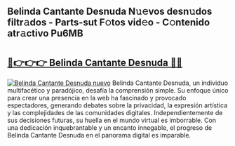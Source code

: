## Belinda Cantante Desnuda N𝚞𝚎vos desn𝚞dos filtr𝚊dos - Parts-sut F𝚘tos vid𝚎o - C𝚘ntenido atr𝚊ctivo Pu6MB

# <h2><a href="http://mba34k.tromn.icu/?c=Belinda+Cantante+Desnuda">🔗👉👉👉 Belinda Cantante Desnuda 🔗🔗</a></h2>

[![Belinda Cantante Desnuda nuevo](https://i.imgur.com/pEAQMta.gif)](http://mba34k.tromn.icu/?c=Belinda+Cantante+Desnuda)
Belinda Cantante Desnuda, un individuo multifacético y paradójico, desafía la comprensión simple. Su enfoque único para crear una presencia en la web ha fascinado y provocado espectadores, generando debates sobre la privacidad, la expresión artística y las complejidades de las comunidades digitales. Independientemente de sus decisiones futuras, su huella en el mundo virtual es imborrable. Con una dedicación inquebrantable y un encanto innegable, el progreso de Belinda Cantante Desnuda en el panorama digital es imparable.
